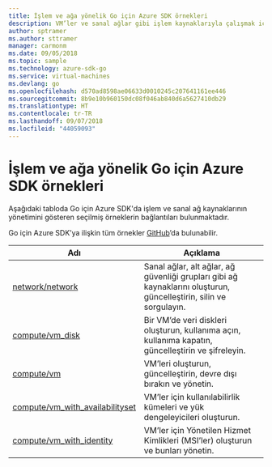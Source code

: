 ```yaml
---
title: İşlem ve ağa yönelik Go için Azure SDK örnekleri
description: VM’ler ve sanal ağlar gibi işlem kaynaklarıyla çalışmak için Go için Azure SDK’dan seçilen örnekler.
author: sptramer
ms.author: sttramer
manager: carmonm
ms.date: 09/05/2018
ms.topic: sample
ms.technology: azure-sdk-go
ms.service: virtual-machines
ms.devlang: go
ms.openlocfilehash: d570ad8598ae06633d0010245c207641161ee446
ms.sourcegitcommit: 8b9e10b960150dc08f046ab840d6a5627410db29
ms.translationtype: HT
ms.contentlocale: tr-TR
ms.lasthandoff: 09/07/2018
ms.locfileid: "44059093"
---
```

# <a name="azure-sdk-for-go-samples-for-compute-and-networking"></a>İşlem ve ağa yönelik Go için Azure SDK örnekleri

Aşağıdaki tabloda Go için Azure SDK'da işlem ve sanal ağ kaynaklarının yönetimini gösteren seçilmiş örneklerin bağlantıları bulunmaktadır.

Go için Azure SDK’ya ilişkin tüm örnekler [GitHub](https://github.com/Azure-Samples/azure-sdk-for-go-samples)’da bulunabilir.

| Adı | Açıklama |
|------|-------------|
| [network/network](https://github.com/Azure-Samples/azure-sdk-for-go-samples/blob/master/network/network.go) | Sanal ağlar, alt ağlar, ağ güvenliği grupları gibi ağ kaynaklarını oluşturun, güncelleştirin, silin ve sorgulayın. |
| [compute/vm_disk](https://github.com/Azure-Samples/azure-sdk-for-go-samples/blob/master/compute/vm_disk.go) | Bir VM’de veri diskleri oluşturun, kullanıma açın, kullanıma kapatın, güncelleştirin ve şifreleyin. |
| [compute/vm](https://github.com/Azure-Samples/azure-sdk-for-go-samples/blob/master/compute/vm.go) | VM’leri oluşturun, güncelleştirin, devre dışı bırakın ve yönetin. |
| [compute/vm_with_availabilityset](https://github.com/Azure-Samples/azure-sdk-for-go-samples/blob/master/compute/vm_with_availabilityset.go) | VM’ler için kullanılabilirlik kümeleri ve yük dengeleyicileri oluşturun. |
| [compute/vm_with_identity](https://github.com/Azure-Samples/azure-sdk-for-go-samples/blob/master/compute/vm_with_identity.go) | VM’ler için Yönetilen Hizmet Kimlikleri (MSI’ler) oluşturun ve bunları yönetin. |
